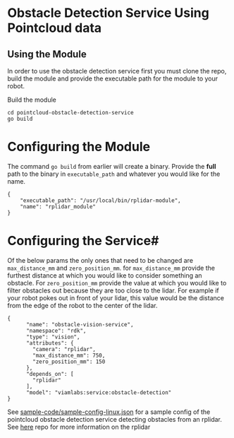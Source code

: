 # Obstacle Detection Service Using Pointcloud data #

## Using the Module ##
In order to use the obstacle detection service first you must clone the repo, build the module and provide the executable path for the module to your robot.

Build the module

```
cd pointcloud-obstacle-detection-service
go build
```

# Configuring the Module # 
The command `go build` from earlier will create a binary. Provide the **full** path to the binary in `executable_path` and whatever you would like for the name.
```
{
    "executable_path": "/usr/local/bin/rplidar-module",
    "name": "rplidar_module"
}
```

# Configuring the Service# 
Of the below params the only ones that need to be changed are `max_distance_mm` and `zero_position_mm`. for `max_distance_mm` provide the furthest distance at which you would like to consider something an obstacle. For `zero_position_mm` provide the value at which you would like to filter obstacles out because they are too close to the lidar. For example if your robot pokes out in front of your lidar, this value would be the distance from the edge of the robot to the center of the lidar.


```
{
      "name": "obstacle-vision-service",
      "namespace": "rdk",
      "type": "vision",
      "attributes": {
        "camera": "rplidar",
        "max_distance_mm": 750,
        "zero_position_mm": 150
      },
      "depends_on": [
        "rplidar"
      ],
      "model": "viamlabs:service:obstacle-detection"
}
```

See [sample-code/sample-config-linux.json](https://github.com/viam-labs/pointcloud-obstacle-detection-service/blob/main/sample-code/sample-config-linux.json) for a sample config of the pointcloud obstacle detection service detecting obstacles from an rplidar. See [here](https://github.com/viamrobotics/rplidar)  repo for more information on the rplidar
